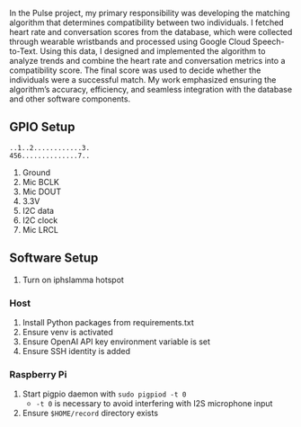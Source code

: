 In the Pulse project, my primary responsibility was developing the matching algorithm that determines compatibility between two individuals. 
I fetched heart rate and conversation scores from the database, which were collected through wearable wristbands and processed using Google Cloud Speech-to-Text. 
Using this data, I designed and implemented the algorithm to analyze trends and combine the heart rate and conversation metrics into a compatibility score. 
The final score was used to decide whether the individuals were a successful match. My work emphasized ensuring the algorithm’s accuracy, efficiency, and seamless integration with the database and other software components.


## GPIO Setup

```
..1..2............3.
456..............7..
```
1. Ground
2. Mic BCLK
3. Mic DOUT
4. 3.3V
5. I2C data
6. I2C clock
7. Mic LRCL

## Software Setup

1. Turn on iphslamma hotspot

### Host
1. Install Python packages from requirements.txt
2. Ensure venv is activated
3. Ensure OpenAI API key environment variable is set
4. Ensure SSH identity is added

### Raspberry Pi
1. Start pigpio daemon with `sudo pigpiod -t 0`
   - `-t 0` is necessary to avoid interfering with I2S microphone input
2. Ensure `$HOME/record` directory exists
